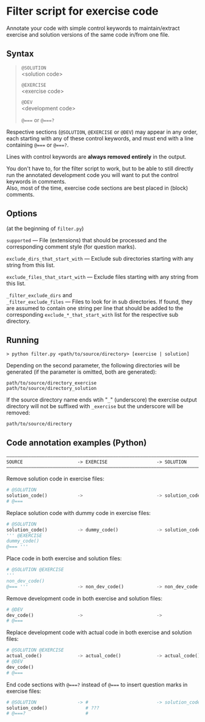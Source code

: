 # Filter script for exercise code

Annotate your code with simple control keywords to maintain/extract exercise and solution versions of the same code in/from one file.

## Syntax

> `@SOLUTION`  
> \<solution code>  
>
> `@EXERCISE`  
> \<exercise code>  
>
> `@DEV`  
> \<development code>  
>
> `@===` or `@===?`

Respective sections (`@SOLUTION`, `@EXERCISE` or `@DEV`) may appear in any order, each starting with any of these control keywords, and must end with a line containing `@===` or `@===?`.

Lines with control keywords are **always removed entirely** in the output.

You don't have to, for the filter script to work, but to be able to still directly run the annotated development code you will want to put the control keywords in comments.  
Also, most of the time, exercise code sections are best placed in (block) comments.


## Options
(at the beginning of `filter.py`)

`supported` &mdash; File (extensions) that should be processed and the corresponding comment style (for question marks).

`exclude_dirs_that_start_with` &mdash; Exclude sub directories starting with any string from this list.

`exclude_files_that_start_with` &mdash; Exclude files starting with any string from this list.

`_filter_exclude_dirs` and  
`_filter_exclude_files` &mdash; Files to look for in sub directories. If found, they are assumed to contain one string per line that should be added to the corresponding `exclude_*_that_start_with` list for the respective sub directory.


## Running

```
> python filter.py <path/to/source/directory> [exercise | solution]
```

Depending on the second parameter, the following directories will be generated
(if the parameter is omitted, both are generated):
```
path/to/source/directory_exercise
path/to/source/directory_solution
```
If the source directory name ends wtih "`_`" (underscore) the exercise output directory will not be suffixed with `_exercise` but the underscore will be removed:
```
path/to/source/directory
```


## Code annotation examples (Python)
```
—————————————————————————————————————————————————————————————————————————
SOURCE                    -> EXERCISE                  -> SOLUTION
—————————————————————————————————————————————————————————————————————————
```

Remove solution code in exercise files:
```python
# @SOLUTION
solution_code()           ->                           -> solution_code()
# @===
```

Replace solution code with dummy code in exercise files:
```python
# @SOLUTION
solution_code()           -> dummy_code()              -> solution_code()
''' @EXERCISE
dummy_code()
@=== '''
```

Place code in both exercise and solution files:
```python
# @SOLUTION @EXERCISE
'''
non_dev_code()
@=== '''                  -> non_dev_code()            -> non_dev_code()
```

Remove development code in both exercise and solution files:
```python
# @DEV
dev_code()                ->                           ->
# @===
```

Replace development code with actual code in both exercise and solution files:
```python
# @SOLUTION @EXERCISE
actual_code()             -> actual_code()             -> actual_code()
# @DEV
dev_code()
# @===
```

End code sections with `@===?` instead of `@===` to insert question marks in exercise files:
```python
# @SOLUTION               -> #                         -> solution_code()
solution_code()              # ???
# @===?                      #
```
